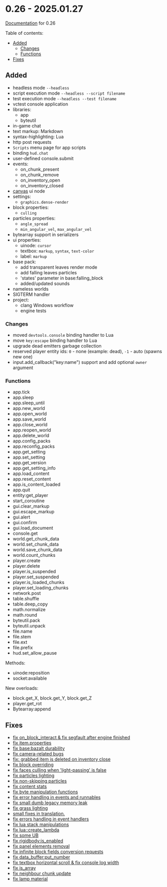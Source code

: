 # 0.26 - 2025.01.27

[Documentation](https://github.com/MihailRis/VoxelEngine-Cpp/tree/release-0.26/doc/en/main-page.md) for 0.26

Table of contents:

- [Added](#added)
    - [Changes](#changes)
    - [Functions](#functions)
- [Fixes](#fixes)

## Added

- headless mode `--headless`
- script execution mode `--headless --script filename`
- test execution mode `--headless --test filename`
- vctest console application
- libraries:
    - app
    - byteutil
- in-game chat
- text markup: Markdown
- syntax-highlighting: Lua
- http post requests
- `Scripts` menu page for app scripts
- binding `hud.chat`
- user-defined console.submit
- events:
    - on_chunk_present
    - on_chunk_remove
    - on_inventory_open
    - on_inventory_closed
- [canvas](https://github.com/MihailRis/VoxelEngine-Cpp/pull/444) ui node
- settings:
    - `graphics.dense-render`
- block properties:
    - `culling`
- particles properties:
    - `angle_spread`
    - `min_angular_vel`, `max_angular_vel`
- bytearray support in serializers
- ui properties:
    - uinode: `cursor`
    - textbox: `markup`, `syntax`, `text-color`
    - label: `markup`
- base pack:
    - add transparent leaves render mode
    - add falling leaves particles
    - 'states' parameter in base:falling_block
    - added/updated sounds
- nameless worlds
- SIGTERM handler
- project:
    - clang Windows workflow
    - engine tests

### Changes

- moved `devtools.console` binding handler to Lua
- move `key:escape` binding handler to Lua
- upgrade dead emitters garbage collection
- reserved player entity ids: `0` - none (example: dead), `-1` - auto (spawns new one)
- input.add_callback("key:name") support and add optional `owner` argument

### Functions

- app.tick
- app.sleep
- app.sleep_until
- app.new_world
- app.open_world
- app.save_world
- app.close_world
- app.reopen_world
- app.delete_world
- app.config_packs
- app.reconfig_packs
- app.get_setting
- app.set_setting
- app.get_version
- app.get_setting_info
- app.load_content
- app.reset_content
- app.is_content_loaded
- app.quit
- entity:get_player
- start_coroutine
- gui.clear_markup
- gui.escape_markup
- gui.alert
- gui.confirm
- gui.load_document
- console.get
- world.get_chunk_data
- world.set_chunk_data
- world.save_chunk_data
- world.count_chunks
- player.create
- player.delete
- player.is_suspended
- player.set_suspended
- player.is_loaded_chunks
- player.set_loading_chunks
- network.post
- table.shuffle
- table.deep_copy
- math.normalize
- math.round
- byteutil.pack
- byteutil.unpack
- file.name
- file.stem
- file.ext
- file.prefix
- hud.set_allow_pause

Methods:
- uinode:reposition
- socket:available

New overloads:
- block.get_X, block.get_Y, block.get_Z
- player.get_rot
- Bytearray:append

## Fixes
- [fix on_block_interact & fix segfault after engine finished](https://github.com/MihailRis/VoxelEngine-Cpp/commit/d1f92c21d0bbdf2df0eb3b31c5637bdf7110444c)
- [fix item.properties](https://github.com/MihailRis/VoxelEngine-Cpp/commit/92fb19ba5e2307fdbcbf5d0e55f9c0712be45f72)
- [fix base:bazalt durability](https://github.com/MihailRis/VoxelEngine-Cpp/commit/a036c5e383135dc0f9b086e244188d1ceb3f0bf2)
- [fix camera-related bugs](https://github.com/MihailRis/VoxelEngine-Cpp/commit/0d071ab0141edbf087f3ec03505792740023c01e)
- [fix: grabbed item is deleted on inventory close](https://github.com/MihailRis/VoxelEngine-Cpp/commit/2787f2fc5495004f6029644ed5221f3abfc0c68f)
- [fix block overriding](https://github.com/MihailRis/VoxelEngine-Cpp/commit/cda34e3975a42696ea31a1b0018731e746cd13bb)
- [fix faces culling when 'light-passing' is false](https://github.com/MihailRis/VoxelEngine-Cpp/commit/954724c8378da525fc7349c018e9351c5bdfdf8f)
- [fix particles lighting](https://github.com/MihailRis/VoxelEngine-Cpp/commit/6be640458d6b4ae46866b342ca0f26e561ead125)
- [fix non-skipping particles](https://github.com/MihailRis/VoxelEngine-Cpp/pull/421/commits/f1c7317c5ab2a148e5188e091cd1aa3490dc8b4d)
- [fix content stats](https://github.com/MihailRis/VoxelEngine-Cpp/commit/97eef3ef1900157a9648bade8e06b203b99ee6f6)
- [fix byte manipulation functions](https://github.com/MihailRis/VoxelEngine-Cpp/commit/9490d1f7eacb00f56112dfdd1ea12bb9c3ca528d)
- [fix error handling in events and runnables](https://github.com/MihailRis/VoxelEngine-Cpp/commit/03a3062940ebfc4e8f0b3efc5930c71f8d07b604)
- [fix small dumb legacy memory leak](https://github.com/MihailRis/VoxelEngine-Cpp/commit/4d0b9f049b79322959e4aefd95eedc665e87d087)
- [fix grass lighting](https://github.com/MihailRis/VoxelEngine-Cpp/commit/9d7816a286fb3a7269b5220502354720e4d2726b)
- [small fixes in translation.](https://github.com/MihailRis/VoxelEngine-Cpp/commit/d25452784d68be19821dc917ad15bc0a92d81bd9)
- [fix errors handling in event handlers](https://github.com/MihailRis/VoxelEngine-Cpp/commit/f62fc5a039dca70219fb2b38f61fc53a2542adf7)
- [fix lua stack manipulations](https://github.com/MihailRis/VoxelEngine-Cpp/commit/e7555448cf0df86995b40d67fa58de1ca78f8105)
- [fix lua::create_lambda](https://github.com/MihailRis/VoxelEngine-Cpp/commit/40cdebb175014736e35bc31ecc93ae72fb00a6e9)
- [fix some UB](https://github.com/MihailRis/VoxelEngine-Cpp/commit/b5999fe36420d116674abc353ed3dad739ac5f70)
- [fix rigidbody:is_enabled](https://github.com/MihailRis/VoxelEngine-Cpp/commit/2adfbdb19226b2685848131073a56b354706433d)
- [fix panel elements removal](https://github.com/MihailRis/VoxelEngine-Cpp/commit/c6951e09651149463528bdffbc2cba4ea41de4a4)
- [fix infinite block fields conversion requests](https://github.com/MihailRis/VoxelEngine-Cpp/commit/0494db91872abff500cfc153a32035ee3f2745ae)
- [fix data_buffer:put_number](https://github.com/MihailRis/VoxelEngine-Cpp/commit/e247902cc6ffdaa6beab391fcfdaea7f021ab063)
- [fix textbox horizontal scroll & fix console log width](https://github.com/MihailRis/VoxelEngine-Cpp/commit/13fde2116d095b9393c4f5804ba23071e5f56ad6)
- [fix is_array](https://github.com/MihailRis/VoxelEngine-Cpp/pull/420)
- [fix neighbour chunk update](https://github.com/MihailRis/VoxelEngine-Cpp/pull/404)
- [fix lamp material](https://github.com/MihailRis/VoxelEngine-Cpp/commit/57356e1d64d6d9d7e8d59b078543b290e998ad00)
